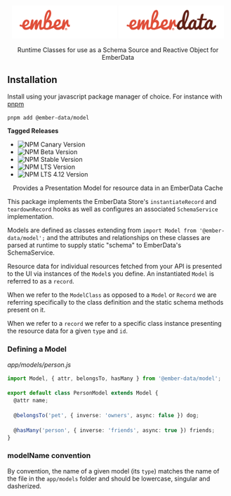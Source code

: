 <p align="center">
  <img
    class="project-logo"
    src="./logos/ember-data-logo-dark.svg#gh-dark-mode-only"
    alt="EmberData Model"
    width="240px"
    title="EmberData Model"
    />
  <img
    class="project-logo"
    src="./logos/ember-data-logo-light.svg#gh-light-mode-only"
    alt="EmberData Model"
    width="240px"
    title="EmberData Model"
    />
</p>

<p align="center">Runtime Classes for use as a Schema Source and Reactive Object for EmberData</p>

## Installation

Install using your javascript package manager of choice. For instance with [pnpm](https://pnpm.io/)

```no-highlight
pnpm add @ember-data/model
```

**Tagged Releases**

- ![NPM Canary Version](https://img.shields.io/npm/v/%40ember-data/model/canary?label=%40canary&color=FFBF00)
- ![NPM Beta Version](https://img.shields.io/npm/v/%40ember-data/model/beta?label=%40beta&color=ff00ff)
- ![NPM Stable Version](https://img.shields.io/npm/v/%40ember-data/model/latest?label=%40latest&color=90EE90)
- ![NPM LTS Version](https://img.shields.io/npm/v/%40ember-data/model/lts?label=%40lts&color=0096FF)
- ![NPM LTS 4.12 Version](https://img.shields.io/npm/v/%40ember-data/model/lts-4-12?label=%40lts-4-12&color=bbbbbb)


<p align="center">Provides a Presentation Model for resource data in an EmberData Cache</p>

This package implements the EmberData Store's `instantiateRecord` and `teardownRecord` hooks
as well as configures an associated `SchemaService` implementation.

Models are defined as classes extending from `import Model from '@ember-data/model';` and the
attributes and relationships on these classes are parsed at runtime to supply static "schema"
to EmberData's SchemaService.

Resource data for individual resources fetched from your API is presented to the UI via instances
of the `Model`s you define. An instantiated `Model` is referred to as a `record`.

When we refer to the `ModelClass` as opposed to a `Model` or `Record` we are referring
specifically to the class definition and the static schema methods present on it.

When we refer to a `record` we refer to a specific class instance presenting
the resource data for a given `type` and `id`.

  ### Defining a Model

 *app/models/person.js*
  ```ts
  import Model, { attr, belongsTo, hasMany } from '@ember-data/model';

  export default class PersonModel extends Model {
    @attr name;

    @belongsTo('pet', { inverse: 'owners', async: false }) dog;

    @hasMany('person', { inverse: 'friends', async: true }) friends;
  }
  ```

  ### modelName convention

  By convention, the name of a given model (its `type`) matches the name
  of the file in the `app/models` folder and should be lowercase, singular
  and dasherized.
